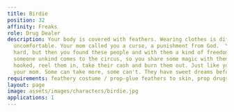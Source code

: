 ```yaml
---
title: Birdie
position: 32
affinity: Freaks
role: Drug Dealer
description: Your body is covered with feathers. Wearing clothes is difficult and
  uncomfortable. Your mom called you a curse, a punishment from God.  Your life was
  hard, but then you found these people and with them a kind of freedom. Sometimes
  someone unkind comes to the circus, so you share some magic with them, get them
  hooked, reel them in, take their cash and burn them out. Just like you did with
  your mom. Some can take more, some can't. They have sweet dreams before they go.
requirements: feathery costume / prop-glue feathers to skin, prop drugs to sell
layout: page
image: assets/images/characters/birdie.jpg
applications: 1
---
```


